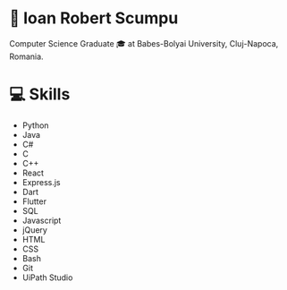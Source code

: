 # 👾 Ioan Robert Scumpu
Computer Science Graduate 🎓 at Babes-Bolyai University, Cluj-Napoca, Romania.
# 💻 Skills
- Python
- Java
- C#
- C
- C++
- React
- Express.js
- Dart
- Flutter
- SQL
- Javascript
- jQuery
- HTML
- CSS
- Bash
- Git
- UiPath Studio
